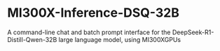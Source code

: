# MI300X-Inference-DSQ-32B
A command-line chat and batch prompt interface for the DeepSeek-R1-Distill-Qwen-32B large language model, using MI300XGPUs 
